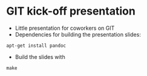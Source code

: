 GIT kick-off presentation
=========================

* Little presentation for coworkers on GIT
* Dependencies for building the presentation slides:
```
apt-get install pandoc
```
* Build the slides with
```
make
```
